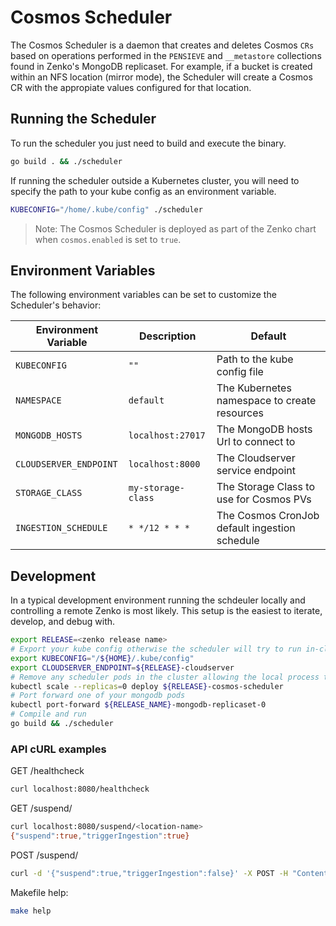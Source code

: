 # Cosmos Scheduler

The Cosmos Scheduler is a daemon that creates and deletes Cosmos `CRs` based on
operations performed in the `PENSIEVE` and `__metastore` collections found in
Zenko's MongoDB replicaset. For example, if a bucket is created within an NFS
location (mirror mode), the Scheduler will create a Cosmos CR with
the appropiate values configured for that location.

## Running the Scheduler

To run the scheduler you just need to build and execute the binary.

```sh
go build . && ./scheduler
```

If running the scheduler outside a Kubernetes cluster, you will need to specify
the path to your kube config as an environment variable.

```sh
KUBECONFIG="/home/.kube/config" ./scheduler
```

> Note: The Cosmos Scheduler is deployed as part of the Zenko chart when
`cosmos.enabled` is set to `true`.

## Environment Variables

The following environment variables can be set to customize the Scheduler's behavior:

| Environment Variable   | Description                             | Default                      |
| ---------------------- | --------------------------------------- | ---------------------------- |
`KUBECONFIG` | `""` | Path to the kube config file |
`NAMESPACE` | `default` | The Kubernetes namespace to create resources |
`MONGODB_HOSTS` | `localhost:27017` | The MongoDB hosts Url to connect to |
`CLOUDSERVER_ENDPOINT` | `localhost:8000` | The Cloudserver service endpoint |
`STORAGE_CLASS` | `my-storage-class` | The Storage Class to use for Cosmos PVs |
`INGESTION_SCHEDULE` | `* */12 * * *` | The Cosmos CronJob default ingestion schedule |

## Development

In a typical development environment running the schdeuler locally and
controlling a remote Zenko is most likely. This setup is the easiest to iterate,
develop, and debug with.

```sh
export RELEASE=<zenko release name>
# Export your kube config otherwise the scheduler will try to run in-cluster mode
export KUBECONFIG="/${HOME}/.kube/config"
export CLOUDSERVER_ENDPOINT=${RELEASE}-cloudserver
# Remove any scheduler pods in the cluster allowing the local process to take over
kubectl scale --replicas=0 deploy ${RELEASE}-cosmos-scheduler
# Port forward one of your mongodb pods
kubectl port-forward ${RELEASE_NAME}-mongodb-replicaset-0
# Compile and run
go build && ./scheduler
```

### API cURL examples

GET /healthcheck
```sh
curl localhost:8080/healthcheck
```

GET /suspend/<location-name>
```sh
curl localhost:8080/suspend/<location-name>
{"suspend":true,"triggerIngestion":true}
```
POST /suspend/<location-name>
```sh
curl -d '{"suspend":true,"triggerIngestion":false}' -X POST -H "Content-Type: application/json" localhost:8080/suspend/<location-name>
```

Makefile help:
```sh
make help
```
